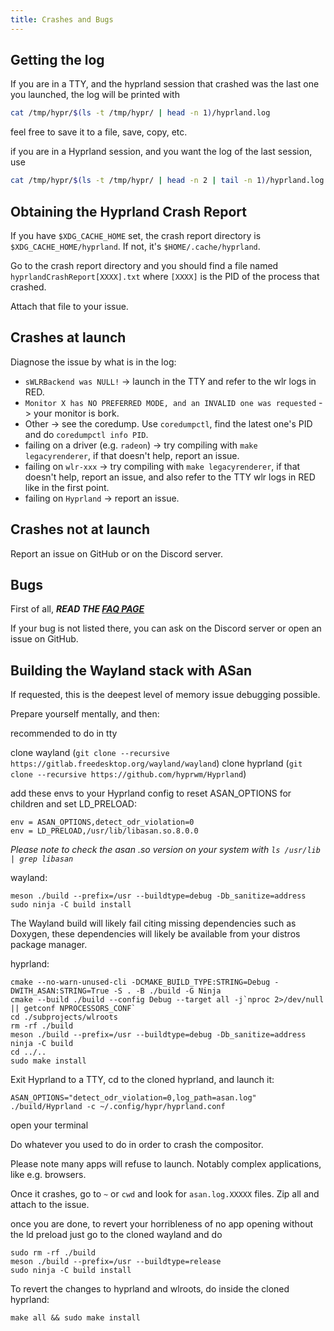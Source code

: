 ```yaml
---
title: Crashes and Bugs
---
```


## Getting the log

If you are in a TTY, and the hyprland session that crashed was the last one you
launched, the log will be printed with

```sh
cat /tmp/hypr/$(ls -t /tmp/hypr/ | head -n 1)/hyprland.log
```

feel free to save it to a file, save, copy, etc.

if you are in a Hyprland session, and you want the log of the last session, use

```sh
cat /tmp/hypr/$(ls -t /tmp/hypr/ | head -n 2 | tail -n 1)/hyprland.log
```

## Obtaining the Hyprland Crash Report

If you have `$XDG_CACHE_HOME` set, the crash report directory is
`$XDG_CACHE_HOME/hyprland`. If not, it's `$HOME/.cache/hyprland`.

Go to the crash report directory and you should find a file named
`hyprlandCrashReport[XXXX].txt` where `[XXXX]` is the PID of the process that
crashed.

Attach that file to your issue.

## Crashes at launch

Diagnose the issue by what is in the log:

- `sWLRBackend was NULL!` -> launch in the TTY and refer to the wlr logs in RED.
- `Monitor X has NO PREFERRED MODE, and an INVALID one was requested` -> your
  monitor is bork.
- Other -> see the coredump. Use `coredumpctl`, find the latest one's PID and do
  `coredumpctl info PID`.
- failing on a driver (e.g. `radeon`) -> try compiling with
  `make legacyrenderer`, if that doesn't help, report an issue.
- failing on `wlr-xxx` -> try compiling with `make legacyrenderer`, if that
  doesn't help, report an issue, and also refer to the TTY wlr logs in RED like
  in the first point.
- failing on `Hyprland` -> report an issue.

## Crashes not at launch

Report an issue on GitHub or on the Discord server.

## Bugs

First of all, **_READ THE [FAQ PAGE](../FAQ)_**

If your bug is not listed there, you can ask on the Discord server or open an
issue on GitHub.

## Building the Wayland stack with ASan

If requested, this is the deepest level of memory issue debugging possible.

Prepare yourself mentally, and then:

recommended to do in tty

clone wayland
(`git clone --recursive https://gitlab.freedesktop.org/wayland/wayland`) clone
hyprland (`git clone --recursive https://github.com/hyprwm/Hyprland`)

add these envs to your Hyprland config to reset ASAN_OPTIONS for children and
set LD_PRELOAD:

```
env = ASAN_OPTIONS,detect_odr_violation=0
env = LD_PRELOAD,/usr/lib/libasan.so.8.0.0
```

_Please note to check the asan .so version on your system with
`ls /usr/lib | grep libasan`_

wayland:

```
meson ./build --prefix=/usr --buildtype=debug -Db_sanitize=address
sudo ninja -C build install
```

The Wayland build will likely fail citing missing dependencies such as Doxygen,
these dependencies will likely be available from your distros package manager.

hyprland:

```
cmake --no-warn-unused-cli -DCMAKE_BUILD_TYPE:STRING=Debug -DWITH_ASAN:STRING=True -S . -B ./build -G Ninja
cmake --build ./build --config Debug --target all -j`nproc 2>/dev/null || getconf NPROCESSORS_CONF`
cd ./subprojects/wlroots
rm -rf ./build
meson ./build --prefix=/usr --buildtype=debug -Db_sanitize=address
ninja -C build
cd ../..
sudo make install
```

Exit Hyprland to a TTY, cd to the cloned hyprland, and launch it:

```
ASAN_OPTIONS="detect_odr_violation=0,log_path=asan.log" ./build/Hyprland -c ~/.config/hypr/hyprland.conf
```

open your terminal

Do whatever you used to do in order to crash the compositor.

Please note many apps will refuse to launch. Notably complex applications, like
e.g. browsers.

Once it crashes, go to `~` or `cwd` and look for `asan.log.XXXXX` files. Zip all
and attach to the issue.

once you are done, to revert your horribleness of no app opening without the ld
preload just go to the cloned wayland and do

```
sudo rm -rf ./build
meson ./build --prefix=/usr --buildtype=release
sudo ninja -C build install
```

To revert the changes to hyprland and wlroots, do inside the cloned hyprland:

```
make all && sudo make install
```
